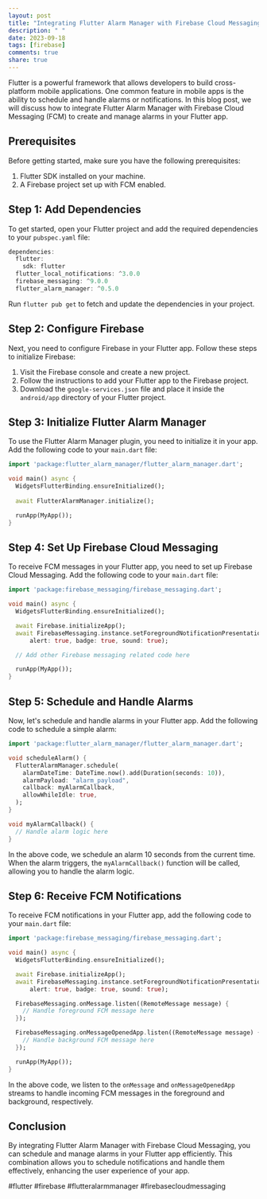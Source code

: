 ```yaml
---
layout: post
title: "Integrating Flutter Alarm Manager with Firebase Cloud Messaging"
description: " "
date: 2023-09-18
tags: [firebase]
comments: true
share: true
---
```


Flutter is a powerful framework that allows developers to build cross-platform mobile applications. One common feature in mobile apps is the ability to schedule and handle alarms or notifications. In this blog post, we will discuss how to integrate Flutter Alarm Manager with Firebase Cloud Messaging (FCM) to create and manage alarms in your Flutter app.

## Prerequisites
Before getting started, make sure you have the following prerequisites:

1. Flutter SDK installed on your machine.
2. A Firebase project set up with FCM enabled.

## Step 1: Add Dependencies
To get started, open your Flutter project and add the required dependencies to your `pubspec.yaml` file:

```dart
dependencies:
  flutter:
    sdk: flutter
  flutter_local_notifications: ^3.0.0
  firebase_messaging: ^9.0.0
  flutter_alarm_manager: ^0.5.0
```

Run `flutter pub get` to fetch and update the dependencies in your project.

## Step 2: Configure Firebase
Next, you need to configure Firebase in your Flutter app. Follow these steps to initialize Firebase:

1. Visit the Firebase console and create a new project.
2. Follow the instructions to add your Flutter app to the Firebase project.
3. Download the `google-services.json` file and place it inside the `android/app` directory of your Flutter project.

## Step 3: Initialize Flutter Alarm Manager
To use the Flutter Alarm Manager plugin, you need to initialize it in your app. Add the following code to your `main.dart` file:

```dart
import 'package:flutter_alarm_manager/flutter_alarm_manager.dart';

void main() async {
  WidgetsFlutterBinding.ensureInitialized();
  
  await FlutterAlarmManager.initialize();

  runApp(MyApp());
}
```

## Step 4: Set Up Firebase Cloud Messaging
To receive FCM messages in your Flutter app, you need to set up Firebase Cloud Messaging. Add the following code to your `main.dart` file:

```dart
import 'package:firebase_messaging/firebase_messaging.dart';

void main() async {
  WidgetsFlutterBinding.ensureInitialized();

  await Firebase.initializeApp();
  await FirebaseMessaging.instance.setForegroundNotificationPresentationOptions(
      alert: true, badge: true, sound: true);

  // Add other Firebase messaging related code here

  runApp(MyApp());
}
```

## Step 5: Schedule and Handle Alarms
Now, let's schedule and handle alarms in your Flutter app. Add the following code to schedule a simple alarm:

```dart
import 'package:flutter_alarm_manager/flutter_alarm_manager.dart';

void scheduleAlarm() {
  FlutterAlarmManager.schedule(
    alarmDateTime: DateTime.now().add(Duration(seconds: 10)),
    alarmPayload: "alarm_payload",
    callback: myAlarmCallback,
    allowWhileIdle: true,
  );
}

void myAlarmCallback() {
  // Handle alarm logic here
}
```

In the above code, we schedule an alarm 10 seconds from the current time. When the alarm triggers, the `myAlarmCallback()` function will be called, allowing you to handle the alarm logic.

## Step 6: Receive FCM Notifications
To receive FCM notifications in your Flutter app, add the following code to your `main.dart` file:

```dart
import 'package:firebase_messaging/firebase_messaging.dart';

void main() async {
  WidgetsFlutterBinding.ensureInitialized();

  await Firebase.initializeApp();
  await FirebaseMessaging.instance.setForegroundNotificationPresentationOptions(
      alert: true, badge: true, sound: true);

  FirebaseMessaging.onMessage.listen((RemoteMessage message) {
    // Handle foreground FCM message here
  });

  FirebaseMessaging.onMessageOpenedApp.listen((RemoteMessage message) {
    // Handle background FCM message here
  });

  runApp(MyApp());
}
```

In the above code, we listen to the `onMessage` and `onMessageOpenedApp` streams to handle incoming FCM messages in the foreground and background, respectively.

## Conclusion
By integrating Flutter Alarm Manager with Firebase Cloud Messaging, you can schedule and manage alarms in your Flutter app efficiently. This combination allows you to schedule notifications and handle them effectively, enhancing the user experience of your app.

#flutter #firebase #flutteralarmmanager #firebasecloudmessaging